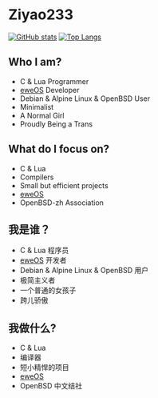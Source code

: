 # Ziyao233

[![GitHub stats](https://github-readme-stats.vercel.app/api?username=ziyao233&show_icons=true&theme=tokyonight)](https://github.com/ziyao233)
[![Top Langs](https://github-readme-stats.vercel.app/api/top-langs/?username=ziyao233&layout=compact&theme=tokyonight&langs_count=8)](https://github.com/ziyao233)

## Who I am?
- C & Lua Programmer
- [eweOS](https://os.ewe.moe) Developer
- Debian & Alpine Linux & OpenBSD User
- Minimalist
- A Normal Girl
- Proudly Being a Trans

## What do I focus on?
- C & Lua
- Compilers
- Small but efficient projects
- [eweOS](https://os.ewe.moe)
- OpenBSD-zh Association

## 我是谁？
- C & Lua 程序员
- [eweOS](https://os.ewe.moe) 开发者
- Debian & Alpine Linux & OpenBSD 用户
- 极简主义者
- 一个普通的女孩子
- 跨儿骄傲

## 我做什么?
- C & Lua
- 编译器
- 短小精悍的项目
- [eweOS](https://os.ewe.moe)
- OpenBSD 中文结社
